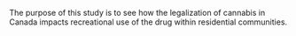

The purpose of this study is to see how the legalization of cannabis
in Canada impacts recreational use of the drug within residential
communities. 

